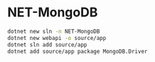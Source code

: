 # NET-MongoDB

```sh
dotnet new sln -n NET-MongoDB
dotnet new webapi -o source/app
dotnet sln add source/app
dotnet add source/app package MongoDB.Driver
```